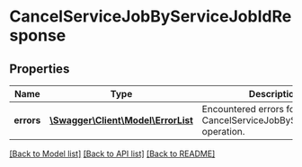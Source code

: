 # CancelServiceJobByServiceJobIdResponse

## Properties
Name | Type | Description | Notes
------------ | ------------- | ------------- | -------------
**errors** | [**\Swagger\Client\Model\ErrorList**](ErrorList.md) | Encountered errors for the CancelServiceJobByServiceJobId operation. | [optional] 

[[Back to Model list]](../README.md#documentation-for-models) [[Back to API list]](../README.md#documentation-for-api-endpoints) [[Back to README]](../README.md)


